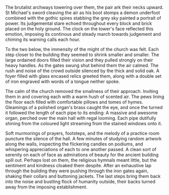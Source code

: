 The brutalist archways towering over them, the pair ark their necks
upward. St Michael's sword cleaving the air as his boot stomps a demon
underfoot combined with the gothic spires stabbing the grey sky painted a
portrait of power. Its judgemental stare echoed throughout every block
and brick placed on the holy ground. The clock on the tower's face
reflected this emotion, imposing its continous and steady march towards
judgement and chiming its warning calls each hour. 

To the two below, the immensity of the might of the church was felt.
Each step closer to the building they seemed to shrink smaller and
smaller. The large ordained doors filled their vision and they pulled
strongly on their heavy handles. As the gates swung shut behind them
the air calmed. The rush and noise of the crowd outside silenced by the
thick and solid oak. A foyer filled with glass encased relics greeted
them, along with a double set of iron engraved with words of a tongue
neither spoke. 

The calm of the church removed the smallness of their approach. Inviting
them in and covering each with a warm hush of scented air. The pews
lining the floor each filled with comfortable pillows and tomes of
hymes. Gleamings of a polished organ's brass caught the eye, and once the
turned it followed the length of each pipe to its ending: A
massive and awesome organ, perched over the main hall with regal
looming. Each pipe dutifully shining from the coloured light streaming
from the stained windows onto it. 

Soft murmorings of prayers, footsteps, and the melody of a practice room
puncture the silence of the hall. A few minutes of studying random
artwork along the walls, inspecting the flickering candles on podiums,
and whispering appreciations of each to one another passed. A clean sort
of serenity on each of face as admirations of beauty for the
ancient building spill out. Perhaps lost on them, the religious hymnals 
meant little, but the sentiment and kindness cloaked them despite. After
an exhaustive lap through the building they were pushing through the
iron gates again, shaking their collars and buttoning jackets. The last 
steps bring them back into the noise and bustling flock of humanity 
outside, their backs turned away from the imposing establishment.
